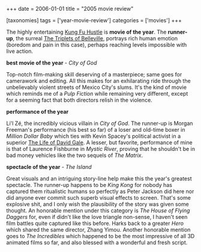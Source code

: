+++
date = 2006-01-01
title = "2005 movie review"

[taxonomies]
tags = ['year-movie-review']
categories = ['movies']
+++

The highly entertaining [Kung Fu Hustle] is **movie of the year**. The
**runner-up**, the surreal [The Triplets of Belleville], portrays rich
human emotion (boredom and pain in this case), perhaps reaching levels
impossible with live action.

**best movie of the year** - *City of God*

Top-notch film-making skill deserving of a masterpiece; same goes for
camerawork and editing. All this makes for an exhilarating ride through
the unbelievably violent streets of Mexico City's slums. It's the kind
of movie which reminds me of a *Pulp Fiction* while remaining very
different, except for a seeming fact that both directors relish in the
violence.

**performance of the year**

Li'l Zé, the incredibly vicious villain in *City of God*. The runner-up
is Morgan Freeman's performance (his best so far) of a loser and
old-time boxer in *Million Dollar Baby* which ties with Kevin Spacey's
political activist in a superior [The Life of David Gale]. A lesser, but
favorite, performance of mine is that of Laurence Fishburne in *Mystic
River*, proving that he shouldn't be in bad money vehicles like the two
sequels of *The Matrix*.

**spectacle of the year** - *The Island*

Great visuals and an intriguing story-line help make this the year's
greatest spectacle. The runner-up happens to be *King Kong* for nobody
has captured them ritualistic humans so perfectly as Peter Jackson did
here nor did anyone ever commit such superb visual effects to screen.
That's some explosive shit, and I only wish the plausibility of the
story was given some thought. An honorable mention under this category
is *The House of Flying Daggers* for, even if didn't like the love
triangle non-sense, I haven't seen film battles quite captured like
this before. Harks back to a greater *Hero* which shared the same
director, Zhang Yimou. Another honorable mention goes to *The
Incredibles* which happened to be the most impressive of all 3D animated
films so far, and also blessed with a wonderful and fresh script.

  [Kung Fu Hustle]: http://tshepang.net/kung-fu-hustle-2004
  [The Triplets of Belleville]: http://tshepang.net/the-triplets-of-belleville-2003
  [The Life of David Gale]: http://tshepang.net/the-life-of-david-gale-2003
